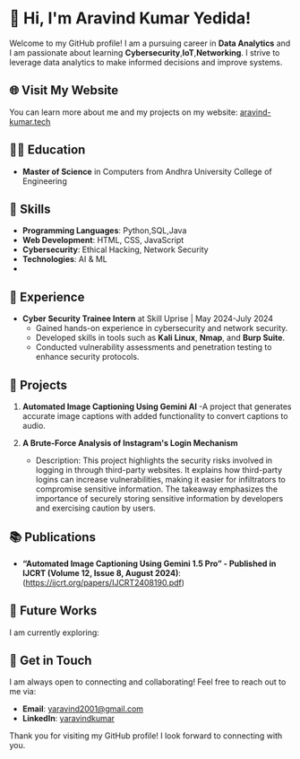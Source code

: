 # 👋 Hi, I'm Aravind Kumar Yedida!

Welcome to my GitHub profile! I am a pursuing career in **Data Analytics** and I am passionate about learning **Cybersecurity**,**IoT**,**Networking**. I strive to leverage data analytics to make informed decisions and improve systems.

## 🌐 Visit My Website
You can learn more about me and my projects on my website: [aravind-kumar.tech](https://aravind-kumar.tech/)

## 🧑‍🎓 Education
- **Master of Science** in Computers from Andhra University College of Engineering

## 🔧 Skills
- **Programming Languages**: Python,SQL,Java
- **Web Development**: HTML, CSS, JavaScript
- **Cybersecurity**: Ethical Hacking, Network Security
- **Technologies**: AI & ML
- 
## 💼 Experience
- **Cyber Security Trainee Intern** at Skill Uprise | May 2024-July 2024
  - Gained hands-on experience in cybersecurity and network security.
  - Developed skills in tools such as **Kali Linux**, **Nmap**, and **Burp Suite**.
  - Conducted vulnerability assessments and penetration testing to enhance security protocols.

## 🌟 Projects


1. **Automated Image Captioning Using Gemini AI**
   -A project that generates accurate image captions with added functionality to convert captions to audio.
   

2. **A Brute-Force Analysis of Instagram's Login Mechanism**
   - Description: This project highlights the security risks involved in logging in through third-party websites. It explains how third-party logins can increase vulnerabilities, making it easier for infiltrators to compromise sensitive information. The takeaway emphasizes the importance of securely storing sensitive information by developers and exercising caution by users.

## 📚 Publications
- **“Automated Image Captioning Using Gemini 1.5 Pro” - Published in IJCRT (Volume 12, Issue 8, August 2024)**:(https://ijcrt.org/papers/IJCRT2408190.pdf)


## 🌱 Future Works
I am currently exploring:

## 🤝 Get in Touch
I am always open to connecting and collaborating! Feel free to reach out to me via:

- **Email**: [yaravind2001@gmail.com](mailto:yaravind2001@gmail.com)
- **LinkedIn**: [yaravindkumar](https://www.linkedin.com/in/yaravindkumar/)

Thank you for visiting my GitHub profile! I look forward to connecting with you.
